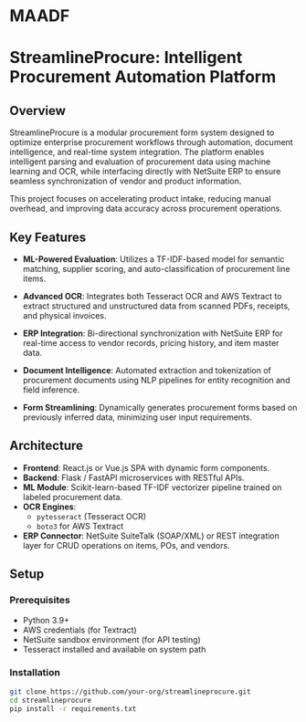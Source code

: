 # MAADF
# StreamlineProcure: Intelligent Procurement Automation Platform

## Overview

StreamlineProcure is a modular procurement form system designed to optimize enterprise procurement workflows through automation, document intelligence, and real-time system integration. The platform enables intelligent parsing and evaluation of procurement data using machine learning and OCR, while interfacing directly with NetSuite ERP to ensure seamless synchronization of vendor and product information.

This project focuses on accelerating product intake, reducing manual overhead, and improving data accuracy across procurement operations.

## Key Features

- **ML-Powered Evaluation**: 
  Utilizes a TF-IDF-based model for semantic matching, supplier scoring, and auto-classification of procurement line items.
  
- **Advanced OCR**: 
  Integrates both Tesseract OCR and AWS Textract to extract structured and unstructured data from scanned PDFs, receipts, and physical invoices.

- **ERP Integration**: 
  Bi-directional synchronization with NetSuite ERP for real-time access to vendor records, pricing history, and item master data.

- **Document Intelligence**: 
  Automated extraction and tokenization of procurement documents using NLP pipelines for entity recognition and field inference.

- **Form Streamlining**:
  Dynamically generates procurement forms based on previously inferred data, minimizing user input requirements.

## Architecture

- **Frontend**: React.js or Vue.js SPA with dynamic form components.
- **Backend**: Flask / FastAPI microservices with RESTful APIs.
- **ML Module**: Scikit-learn-based TF-IDF vectorizer pipeline trained on labeled procurement data.
- **OCR Engines**: 
  - `pytesseract` (Tesseract OCR)
  - `boto3` for AWS Textract
- **ERP Connector**: NetSuite SuiteTalk (SOAP/XML) or REST integration layer for CRUD operations on items, POs, and vendors.

## Setup

### Prerequisites

- Python 3.9+
- AWS credentials (for Textract)
- NetSuite sandbox environment (for API testing)
- Tesseract installed and available on system path

### Installation

```bash
git clone https://github.com/your-org/streamlineprocure.git
cd streamlineprocure
pip install -r requirements.txt
